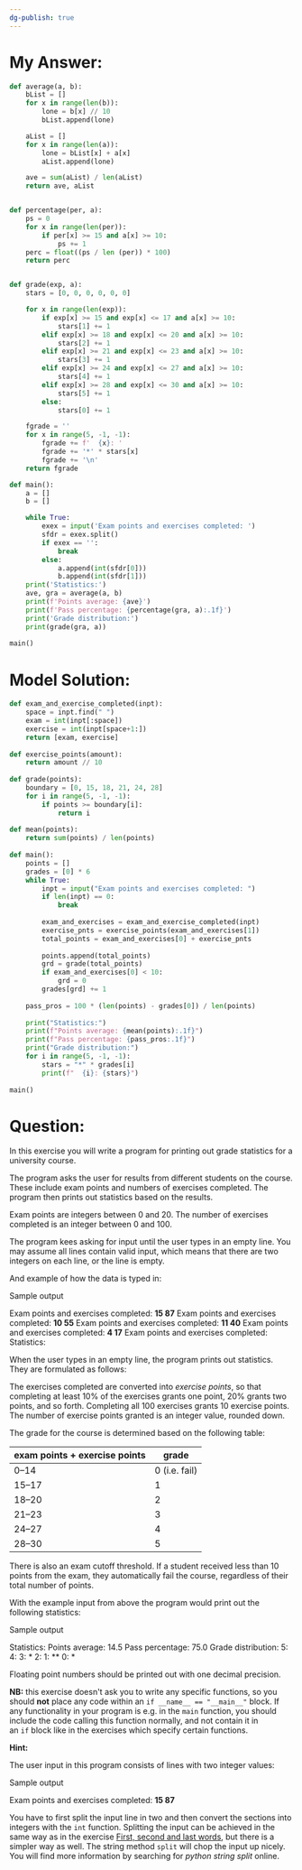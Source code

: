```yaml
---
dg-publish: true
---
```



# My Answer:
```python
def average(a, b):
    bList = []
    for x in range(len(b)):
        lone = b[x] // 10
        bList.append(lone)

    aList = []
    for x in range(len(a)):
        lone = bList[x] + a[x]
        aList.append(lone)

    ave = sum(aList) / len(aList)
    return ave, aList


def percentage(per, a):
    ps = 0
    for x in range(len(per)):
        if per[x] >= 15 and a[x] >= 10:
            ps += 1
    perc = float((ps / len (per)) * 100)
    return perc


def grade(exp, a):
    stars = [0, 0, 0, 0, 0, 0]

    for x in range(len(exp)):
        if exp[x] >= 15 and exp[x] <= 17 and a[x] >= 10:
            stars[1] += 1
        elif exp[x] >= 18 and exp[x] <= 20 and a[x] >= 10:
            stars[2] += 1
        elif exp[x] >= 21 and exp[x] <= 23 and a[x] >= 10:
            stars[3] += 1
        elif exp[x] >= 24 and exp[x] <= 27 and a[x] >= 10:
            stars[4] += 1
        elif exp[x] >= 28 and exp[x] <= 30 and a[x] >= 10:
            stars[5] += 1
        else:
            stars[0] += 1

    fgrade = ''
    for x in range(5, -1, -1):
        fgrade += f'  {x}: '
        fgrade += '*' * stars[x]
        fgrade += '\n'
    return fgrade

def main():
    a = []
    b = []

    while True:
        exex = input('Exam points and exercises completed: ')
        sfdr = exex.split()
        if exex == '':
            break
        else:
            a.append(int(sfdr[0]))
            b.append(int(sfdr[1]))
    print('Statistics:')
    ave, gra = average(a, b)
    print(f'Points average: {ave}')
    print(f'Pass percentage: {percentage(gra, a):.1f}')
    print('Grade distribution:')
    print(grade(gra, a))
    
main()


```



# Model Solution:
```python
def exam_and_exercise_completed(inpt):
    space = inpt.find(" ")
    exam = int(inpt[:space])
    exercise = int(inpt[space+1:])
    return [exam, exercise]
 
def exercise_points(amount):
    return amount // 10
 
def grade(points):
    boundary = [0, 15, 18, 21, 24, 28]
    for i in range(5, -1, -1):
        if points >= boundary[i]:
            return i
 
def mean(points):
    return sum(points) / len(points)
 
def main():
    points = []
    grades = [0] * 6
    while True:
        inpt = input("Exam points and exercises completed: ")
        if len(inpt) == 0:
            break
 
        exam_and_exercises = exam_and_exercise_completed(inpt)
        exercise_pnts = exercise_points(exam_and_exercises[1])
        total_points = exam_and_exercises[0] + exercise_pnts
 
        points.append(total_points)
        grd = grade(total_points)
        if exam_and_exercises[0] < 10:
            grd = 0
        grades[grd] += 1
 
    pass_pros = 100 * (len(points) - grades[0]) / len(points)
 
    print("Statistics:")
    print(f"Points average: {mean(points):.1f}")
    print(f"Pass percentage: {pass_pros:.1f}")
    print("Grade distribution:")
    for i in range(5, -1, -1):
        stars = "*" * grades[i]
        print(f"  {i}: {stars}")
 
main()
```





# Question:
In this exercise you will write a program for printing out grade statistics for a university course.

The program asks the user for results from different students on the course. These include exam points and numbers of exercises completed. The program then prints out statistics based on the results.

Exam points are integers between 0 and 20. The number of exercises completed is an integer between 0 and 100.

The program kees asking for input until the user types in an empty line. You may assume all lines contain valid input, which means that there are two integers on each line, or the line is empty.

And example of how the data is typed in:

Sample output

Exam points and exercises completed: **15 87** Exam points and exercises completed: **10 55** Exam points and exercises completed: **11 40** Exam points and exercises completed: **4 17** Exam points and exercises completed: Statistics:

When the user types in an empty line, the program prints out statistics. They are formulated as follows:

The exercises completed are converted into _exercise points_, so that completing at least 10% of the exercises grants one point, 20% grants two points, and so forth. Completing all 100 exercises grants 10 exercise points. The number of exercise points granted is an integer value, rounded down.

The grade for the course is determined based on the following table:

|exam points + exercise points|grade|
|---|---|
|0–14|0 (i.e. fail)|
|15–17|1|
|18–20|2|
|21–23|3|
|24–27|4|
|28–30|5|

There is also an exam cutoff threshold. If a student received less than 10 points from the exam, they automatically fail the course, regardless of their total number of points.

With the example input from above the program would print out the following statistics:

Sample output

Statistics:
Points average: 14.5
Pass percentage: 75.0
Grade distribution:
  5:
  4:
  3: *
  2:
  1: **
  0: *

Floating point numbers should be printed out with one decimal precision.

**NB:** this exercise doesn't ask you to write any specific functions, so you should **not** place any code within an `if __name__ == "__main__"` block. If any functionality in your program is e.g. in the `main` function, you should include the code calling this function normally, and not contain it in an `if` block like in the exercises which specify certain functions.

**Hint:**

The user input in this program consists of lines with two integer values:

Sample output

Exam points and exercises completed: **15 87**

You have to first split the input line in two and then convert the sections into integers with the `int` function. Splitting the input can be achieved in the same way as in the exercise [First, second and last words](https://programming-23.mooc.fi/part-4/2-more-functions#programming-exercise-first-second-and-last-words), but there is a simpler way as well. The string method `split` will chop the input up nicely. You will find more information by searching for _python string split_ online.
